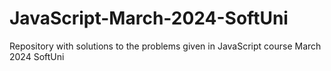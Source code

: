# JavaScript-March-2024-SoftUni
Repository with solutions to the problems given in JavaScript course March 2024 SoftUni
